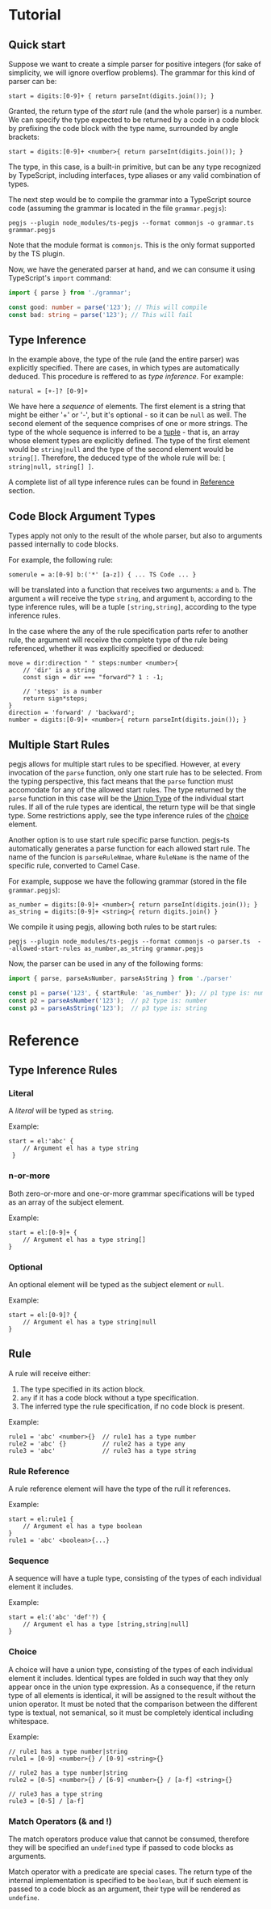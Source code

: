 # Tutorial

## Quick start

Suppose we want to create a simple parser for positive integers (for sake of simplicity, we will ignore overflow problems). The
grammar for this kind of parser can be:

```
start = digits:[0-9]+ { return parseInt(digits.join()); }
```

Granted, the return type of the *start* rule (and the whole parser) is a number. We can specify the type expected to be
returned by a code in a code block by prefixing the code block with the type name, surrounded by angle brackets:

```
start = digits:[0-9]+ <number>{ return parseInt(digits.join()); }
```

The type, in this case, is a built-in primitive, but can be any type recognized by TypeScript, including interfaces,
type aliases or any valid combination of types.

The next step would be to compile the grammar into a TypeScript source code (assuming the grammar is located in the file `grammar.pegjs`):

```
pegjs --plugin node_modules/ts-pegjs --format commonjs -o grammar.ts grammar.pegjs
```
Note that the module format is `commonjs`. This is the only format supported by the TS
plugin.

Now, we have the generated parser at hand, and we can consume it using TypeScript's `import` command:

```TypeScript
import { parse } from './grammar';

const good: number = parse('123'); // This will compile
const bad: string = parse('123'); // This will fail
```

## Type Inference
In the example above, the type of the rule (and the entire parser) was explicitly specified. There are cases, in which types are automatically
deduced. This procedure is reffered to as *type inference*. For example:
```
natural = [+-]? [0-9]+
```

We have here a *sequence* of elements. The first element is a string that might
be either '+' or '-', but it's optional - so it can be `null` as well. The second
element of the sequence comprises of one or more strings. The type of the whole sequence is inferred to be a 
[tuple](https://www.typescriptlang.org/docs/handbook/basic-types.html#tuple) - that is, an array whose element types are
explicitly defined. The type of the first element would be `string|null` and the
type of the second element would be `string[]`. Therefore, the deduced type of
the whole rule will be: `[ string|null, string[] ]`.

A complete list of all type inference rules can be found in [Reference](#type-inference-rules) section.

## Code Block Argument Types
Types apply not only to the result of the whole parser, but also to arguments
passed internally to code blocks.

For example, the following rule:
```
somerule = a:[0-9] b:('*' [a-z]) { ... TS Code ... }
```
will be translated into a function that receives two arguments: `a` and `b`. The
argument `a` will receive the type `string`, and argument `b`, according to the
type inference rules, will be a tuple `[string,string]`, according to the type
inference rules.

In the case where the any of the rule specification parts refer to another rule,
the argument will receive the complete type of the rule being referenced, 
whether it was explicitly specified or deduced:

```
move = dir:direction " " steps:number <number>{
    // 'dir' is a string
    const sign = dir === "forward"? 1 : -1;

    // 'steps' is a number
    return sign*steps;
}
direction = 'forward' / 'backward';
number = digits:[0-9]+ <number>{ return parseInt(digits.join()); }
```


## Multiple Start Rules
pegjs allows for multiple start rules to be specified. However, at every invocation of the `parse` function, only one start rule has to be selected. From
the typing perspective, this fact means that the `parse` function must accomodate for any of the allowed start rules. The type returned
by the `parse` function in this case will be the [Union Type](https://www.typescriptlang.org/docs/handbook/advanced-types.html) of the individual start rules. If all of the rule types are
identical, the return type will be that single type. Some restrictions
apply, see the type inference rules of the [choice](#choice) element.

Another option is to use start rule specific parse function. pegjs-ts automatically generates a parse function for each allowed start rule. The name of the funcion is `parseRuleNmae`, whare `RuleName` is the name of the
specific rule, converted to Camel Case.

For example, suppose we have the following grammar (stored in the file `grammar.pegjs`):
```
as_number = digits:[0-9]+ <number>{ return parseInt(digits.join()); }
as_string = digits:[0-9]+ <string>{ return digits.join() }
```

We compile it using pegjs, allowing both rules to be start rules:
```
pegjs --plugin node_modules/ts-pegjs --format commonjs -o parser.ts  --allowed-start-rules as_number,as_string grammar.pegjs
```

Now, the parser can be used in any of the following forms:
```TypeScript
import { parse, parseAsNumber, parseAsString } from './parser'

const p1 = parse('123', { startRule: 'as_number' }); // p1 type is: number|string
const p2 = parseAsNumber('123');  // p2 type is: number
const p3 = parseAsString('123');  // p3 type is: string
```


# Reference

## Type Inference Rules

### Literal
A *literal* will be typed as `string`.

Example:
```
start = el:'abc' { 
    // Argument el has a type string
 }
```

### n-or-more
Both zero-or-more and one-or-more grammar specifications will be typed
as an array of the subject element.

Example:
```
start = el:[0-9]+ {
    // Argument el has a type string[]
}
```

### Optional
An optional element will be typed as the subject element or `null`.

Example:
```
start = el:[0-9]? {
    // Argument el has a type string|null
}
```

## Rule
A rule will receive either:
1. The type specified in its action block.
2. `any` if it has a code block without a type specification.
3. The inferred type the rule specification, if no code block is present.

Example:
```
rule1 = 'abc' <number>{}  // rule1 has a type number
rule2 = 'abc' {}          // rule2 has a type any
rule3 = 'abc'             // rule3 has a type string
```

### Rule Reference
A rule reference element will have the type of the rull it references.

Example:
```
start = el:rule1 {
    // Argument el has a type boolean
}
rule1 = 'abc' <boolean>{...}
```

### Sequence
A sequence will have a tuple type, consisting of the types of each individual
element it includes.

Example:
```
start = el:('abc' 'def'?) {
    // Argument el has a type [string,string|null]
}
```

### Choice
A choice will have a union type, consisting of the types of each
individual element it includes. Identical types are folded in such way
that they only appear once in the union type expression. As a consequence,
if the return type of all elements is identical, it will be assigned to the
result without the union operator. It must be noted that the comparison between
the different type is textual, not semanical, so it must be completely identical including whitespace.

Example:
```
// rule1 has a type number|string
rule1 = [0-9] <number>{} / [0-9] <string>{}

// rule2 has a type number|string
rule2 = [0-5] <number>{} / [6-9] <number>{} / [a-f] <string>{}

// rule3 has a type string
rule3 = [0-5] / [a-f]
```


### Match Operators (& and !)
The match operators produce value that cannot be consumed, therefore
they will be specified an `undefined` type if passed to code blocks as
arguments. 

Match operator with a predicate are special cases. The return type of the internal implementation
is specified to be `boolean`, but if such element is passed to a code block
as an argument, their type will be rendered as `undefine`.
